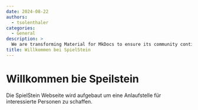```yaml
---
date: 2024-08-22
authors:
  - tsolenthaler
categories:
  - General
description: >
  We are transforming Material for MkDocs to ensure its community continues to thrive and doubling down on our commitment to Open Source.
title: Willkommen bei SpielStein
---
```


# Willkommen bie Speilstein

Die SpielStein Webseite wird aufgebaut um eine Anlaufstelle für interessierte Personen zu schaffen.
